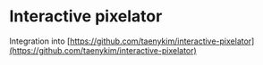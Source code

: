 # Interactive pixelator

Integration into [https://github.com/taenykim/interactive-pixelator](https://github.com/taenykim/interactive-pixelator)
